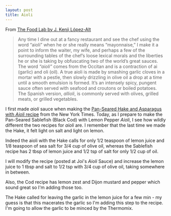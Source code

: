 ```yaml
---
layout: post
title: Aioli
---
```

From [The Food Lab by J. Kenji López-Alt](http://www.kenjilopezalt.com/)

> Any time I dine out at a fancy restaurant and see the chef using the word “aioli” when he or she really means “mayonnaise,” I make it a point to inform the waiter, my wife, and perhaps a few of the surrounding tables of the chef’s loose lexical morals and the liberties he or she is taking by obfuscating two of the world’s great sauces. The word *“aioli”* comes from the Occitan and is a contraction of ai (garlic) and oli (oil). A true aioli is made by smashing garlic cloves in a mortar with a pestle, then slowly drizzling in olive oil a drop at a time until a smooth emulsion is formed. It’s an intensely spicy, pungent sauce often served with seafood and croutons or boiled potatoes. The Spanish version, *allioli*, is commonly served with olives, grilled meats, or grilled vegetables.

I first made *aioli* sauce when making the [Pan-Seared Hake and Asparagus with *Aioli* recipe](https://cooking.nytimes.com/recipes/1019334-pan-seared-hake-and-asparagus-with-aioli) from the New York Times. Today, as I prepare to make the Pan-Seared Sablefish (Black Cod) with Lemon Pepper *Aioli*, I see how wildly different the two recipes for *aioli* are. I remember that the last time we made the Hake, it felt light on salt and light on lemon.

Indeed the aioli with the Hake calls for only 1/2 teaspoon of lemon juice and 1/8 teaspoon of sea salt for 3/4 cup of olive oil, whereas the Sablefish recipe has 2 tbsp of lemon juice and 1/2 tsp of salt for only 1/2 cup of oil.

I will modify the recipe (posted at Joi's *Aioli* Sauce) and increase the lemon juice to 1 tbsp and salt to 1/2 tsp with 3/4 cup of olive oil, taking somewhere in between.

Also, the Cod recipe has lemon zest and Dijon mustard and pepper which sound great so I'm adding those too.

The Hake called for leaving the garlic in the lemon juice for a few min - my guess is that this macerates the garlic so I'm adding this step to the recipe. I'm going to allow the garlic to be minced by the Thermomix.